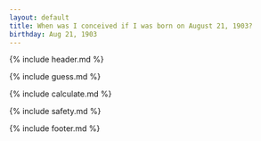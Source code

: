 ```yaml
---
layout: default
title: When was I conceived if I was born on August 21, 1903?
birthday: Aug 21, 1903
---
```


{% include header.md %}

{% include guess.md %}

{% include calculate.md %}

{% include safety.md %}

{% include footer.md %}



